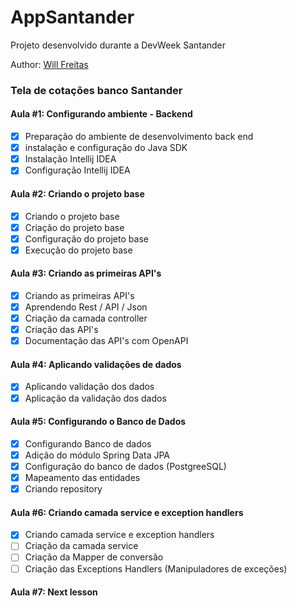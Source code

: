 # AppSantander
Projeto desenvolvido durante a DevWeek Santander

Author: [Will Freitas](https://github.com/WdvOps)

### Tela de cotações banco Santander

#### Aula #1: Configurando ambiente - Backend

 - [x] Preparação do ambiente de desenvolvimento back end
 - [x] instalação e configuração do Java SDK
 - [x] Instalação  Intellij IDEA
 - [x] Configuração Intellij IDEA

#### Aula #2: Criando o projeto base

 - [x] Criando o projeto base
 - [x] Criação do projeto base
 - [x] Configuração do projeto base
 - [x] Execução do projeto base

#### Aula #3: Criando as primeiras API's

 - [x] Criando as primeiras API's
 - [x] Aprendendo Rest / API / Json
 - [x] Criação da camada controller
 - [x] Criação das API's
 - [x] Documentação das API's com OpenAPI

#### Aula #4: Aplicando validações de dados

 - [x] Aplicando validação dos dados 
 - [x] Aplicação da validação dos dados

#### Aula #5: Configurando o Banco de Dados

 - [x] Configurando Banco de dados
 - [x] Adição do módulo Spring Data JPA
 - [x] Configuração do banco de dados (PostgreeSQL)
 - [x] Mapeamento das entidades
 - [x] Criando repository

#### Aula #6: Criando camada service e exception handlers

 - [x] Criando camada service e exception handlers
 - [ ] Criação da camada service
 - [ ] Criação da Mapper de conversão
 - [ ] Criação das Exceptions Handlers (Manipuladores de exceções)

#### Aula #7: Next lesson

